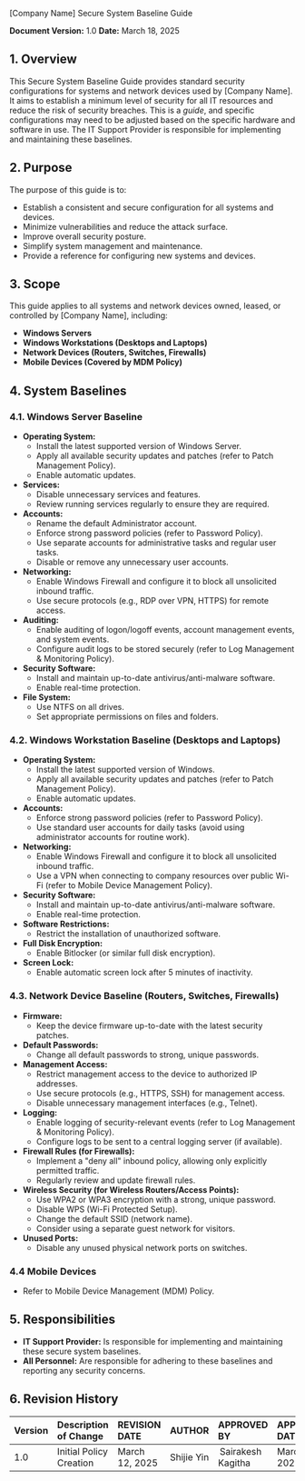 [Company Name]
Secure System Baseline Guide

**Document Version:** 1.0
**Date:** March 18, 2025

## 1. Overview

This Secure System Baseline Guide provides standard security configurations for systems and network devices used by [Company Name]. It aims to establish a minimum level of security for all IT resources and reduce the risk of security breaches. This is a *guide*, and specific configurations may need to be adjusted based on the specific hardware and software in use. The IT Support Provider is responsible for implementing and maintaining these baselines.

## 2. Purpose

The purpose of this guide is to:

*   Establish a consistent and secure configuration for all systems and devices.
*   Minimize vulnerabilities and reduce the attack surface.
*   Improve overall security posture.
*   Simplify system management and maintenance.
*   Provide a reference for configuring new systems and devices.

## 3. Scope

This guide applies to all systems and network devices owned, leased, or controlled by [Company Name], including:

*   **Windows Servers**
*   **Windows Workstations (Desktops and Laptops)**
*   **Network Devices (Routers, Switches, Firewalls)**
*   **Mobile Devices (Covered by MDM Policy)**

## 4. System Baselines

### 4.1. Windows Server Baseline

*   **Operating System:**
    *   Install the latest supported version of Windows Server.
    *   Apply all available security updates and patches (refer to Patch Management Policy).
    *   Enable automatic updates.
*   **Services:**
    *   Disable unnecessary services and features.
    *   Review running services regularly to ensure they are required.
*   **Accounts:**
    *   Rename the default Administrator account.
    *   Enforce strong password policies (refer to Password Policy).
    *   Use separate accounts for administrative tasks and regular user tasks.
    *   Disable or remove any unnecessary user accounts.
*   **Networking:**
    *   Enable Windows Firewall and configure it to block all unsolicited inbound traffic.
    *   Use secure protocols (e.g., RDP over VPN, HTTPS) for remote access.
*   **Auditing:**
    *   Enable auditing of logon/logoff events, account management events, and system events.
    *   Configure audit logs to be stored securely (refer to Log Management & Monitoring Policy).
*   **Security Software:**
    *   Install and maintain up-to-date antivirus/anti-malware software.
    *   Enable real-time protection.
*   **File System:**
    *  Use NTFS on all drives.
    *  Set appropriate permissions on files and folders.

### 4.2. Windows Workstation Baseline (Desktops and Laptops)

*   **Operating System:**
    *   Install the latest supported version of Windows.
    *   Apply all available security updates and patches (refer to Patch Management Policy).
    *   Enable automatic updates.
*   **Accounts:**
    *   Enforce strong password policies (refer to Password Policy).
    *   Use standard user accounts for daily tasks (avoid using administrator accounts for routine work).
*   **Networking:**
    *   Enable Windows Firewall and configure it to block all unsolicited inbound traffic.
    *   Use a VPN when connecting to company resources over public Wi-Fi (refer to Mobile Device Management Policy).
*   **Security Software:**
    *   Install and maintain up-to-date antivirus/anti-malware software.
    *   Enable real-time protection.
*   **Software Restrictions:**
    *   Restrict the installation of unauthorized software.
*   **Full Disk Encryption:**
     *  Enable Bitlocker (or similar full disk encryption).
*   **Screen Lock:**
     *  Enable automatic screen lock after 5 minutes of inactivity.

### 4.3. Network Device Baseline (Routers, Switches, Firewalls)

*   **Firmware:**
    *   Keep the device firmware up-to-date with the latest security patches.
*   **Default Passwords:**
    *   Change all default passwords to strong, unique passwords.
*   **Management Access:**
    *   Restrict management access to the device to authorized IP addresses.
    *   Use secure protocols (e.g., HTTPS, SSH) for management access.
    *   Disable unnecessary management interfaces (e.g., Telnet).
*   **Logging:**
    *   Enable logging of security-relevant events (refer to Log Management & Monitoring Policy).
    *   Configure logs to be sent to a central logging server (if available).
*   **Firewall Rules (for Firewalls):**
    *   Implement a "deny all" inbound policy, allowing only explicitly permitted traffic.
    *   Regularly review and update firewall rules.
*   **Wireless Security (for Wireless Routers/Access Points):**
    *   Use WPA2 or WPA3 encryption with a strong, unique password.
    *   Disable WPS (Wi-Fi Protected Setup).
    *   Change the default SSID (network name).
    *   Consider using a separate guest network for visitors.
* **Unused Ports:**
    * Disable any unused physical network ports on switches.

### 4.4 Mobile Devices
* Refer to Mobile Device Management (MDM) Policy.

## 5. Responsibilities

*   **IT Support Provider:** Is responsible for implementing and maintaining these secure system baselines.
*   **All Personnel:** Are responsible for adhering to these baselines and reporting any security concerns.

## 6. Revision History
| Version | Description of Change       | REVISION DATE              | AUTHOR  | APPROVED BY |APPROVED DATE|
| :------ | :---------- | :----------------- | :-------------------- |:-------------------- |:-------------------- |
| 1.0     | Initial Policy Creation |March 12, 2025  | Shijie Yin | Sairakesh Kagitha |March 20, 2025|
